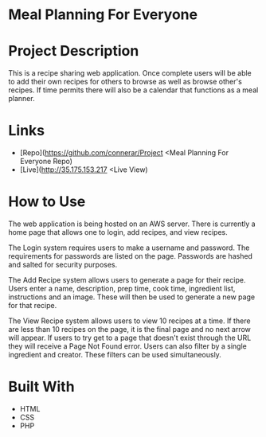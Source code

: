 # Meal Planning For Everyone

# Project Description
This is a recipe sharing web application.  Once complete users will be able to add their own recipes for others to browse as well as 
browse other's recipes.  If time permits there will also be a calendar that functions as a meal planner.

# Links
- [Repo](https://github.com/connerar/Project <Meal Planning For Everyone Repo)
- [Live](http://35.175.153.217 <Live View)

# How to Use
The web application is being hosted on an AWS server.  There is currently a home page that allows one to login, add recipes, and view recipes.

The Login system requires users to make a username and password.  The requirements for passwords are listed on the page.  Passwords are hashed and salted for security purposes.

The Add Recipe system allows users to generate a page for their recipe.  Users enter a name, description, prep time, cook time, ingredient list, instructions and an image.  These will then be used to generate a new page for that recipe.

The View Recipe system allows users to view 10 recipes at a time.  If there are less than 10 recipes on the page, it is the final page and no next arrow will appear.  If users to try get to a page that doesn't exist through the URL they will receive a Page Not Found error.  Users can also filter by a single ingredient and creator.  These filters can be used simultaneously.


# Built With
- HTML
- CSS
- PHP
